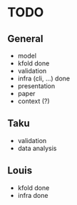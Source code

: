 # TODO

## General
- model
- kfold done
- validation 
- infra (cli, ...) done
- presentation
- paper
- context (?)

## Taku
- validation
- data analysis


## Louis
- kfold done 
- infra done
